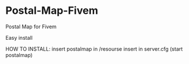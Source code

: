 # Postal-Map-Fivem
Postal Map for Fivem

Easy install

HOW TO INSTALL:
insert postalmap in /resourse 
insert in server.cfg (start postalmap)
